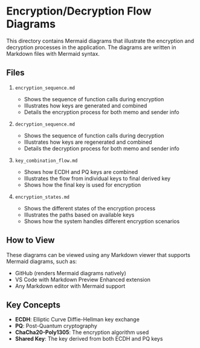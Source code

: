 # Encryption/Decryption Flow Diagrams

This directory contains Mermaid diagrams that illustrate the encryption and decryption processes in the application. The diagrams are written in Markdown files with Mermaid syntax.

## Files

1. `encryption_sequence.md`

   - Shows the sequence of function calls during encryption
   - Illustrates how keys are generated and combined
   - Details the encryption process for both memo and sender info

2. `decryption_sequence.md`

   - Shows the sequence of function calls during decryption
   - Illustrates how keys are regenerated and combined
   - Details the decryption process for both memo and sender info

3. `key_combination_flow.md`

   - Shows how ECDH and PQ keys are combined
   - Illustrates the flow from individual keys to final derived key
   - Shows how the final key is used for encryption

4. `encryption_states.md`
   - Shows the different states of the encryption process
   - Illustrates the paths based on available keys
   - Shows how the system handles different encryption scenarios

## How to View

These diagrams can be viewed using any Markdown viewer that supports Mermaid diagrams, such as:

- GitHub (renders Mermaid diagrams natively)
- VS Code with Markdown Preview Enhanced extension
- Any Markdown editor with Mermaid support

## Key Concepts

- **ECDH**: Elliptic Curve Diffie-Hellman key exchange
- **PQ**: Post-Quantum cryptography
- **ChaCha20-Poly1305**: The encryption algorithm used
- **Shared Key**: The key derived from both ECDH and PQ keys
